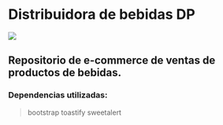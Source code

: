# Distribuidora de bebidas DP

![](/public/Animation.gif)

## Repositorio de e-commerce de ventas de productos de bebidas.

### Dependencias utilizadas:

> bootstrap
> toastify
> sweetalert